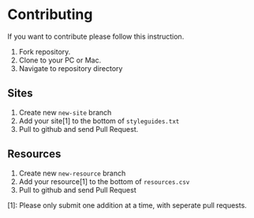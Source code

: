 Contributing
============

If you want to contribute please follow this instruction.

1. Fork repository.
2. Clone to your PC or Mac.
3. Navigate to repository directory

## Sites

1. Create new `new-site` branch
2. Add your site[1] to the bottom of `styleguides.txt`
3. Pull to github and send Pull Request.

## Resources

1. Create new `new-resource` branch
2. Add your resource[1] to the bottom of `resources.csv`
3. Pull to github and send Pull Request

[1]: Please only submit one addition at a time, with seperate pull requests.
